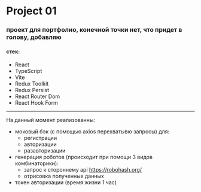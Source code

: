# Project 01

### проект для портфолио, конечной точки нет, что придет в голову, добавляю

#### стек: 
+ React
+ TypeScript
+ Vite
+ Redux Toolkit
+ Redux Persist
+ React Router Dom
+ React Hook Form
-------
На данный момент реализованны:
+ моковый бэк (с помощью axios перехватывю запросы) для:
  + регистрации
  + авторизации
  + разавторизации
+ генерация роботов (происходит при помощи 3 видов комбинаторики):
  + запрос к стороннему api https://robohash.org/
  + отрисовка полученных данных
+ токен авторизации (время жизни 1 час)


